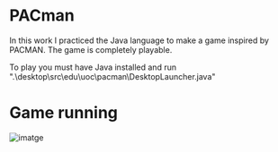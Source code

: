 # PACman
 
In this work I practiced the Java language to make a game inspired by PACMAN. The game is completely playable.

To play you must have Java installed and run ".\desktop\src\edu\uoc\pacman\DesktopLauncher.java"

# Game running

![imatge](https://github.com/ArrosAmbCoses/UOC-PACmam/assets/117165522/ed45c86c-4cf3-4bf0-979e-36401ac4c0cb)
